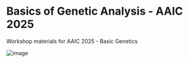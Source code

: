 # Basics of Genetic Analysis - AAIC 2025
Workshop materials for AAIC 2025 - Basic Genetics 

![image](https://github.com/user-attachments/assets/04b27c7f-30aa-40d9-8f53-3f852cfbed38)
